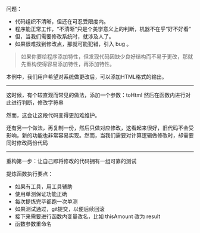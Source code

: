 问题：

- 代码组织不清晰，但还在可忍受限度内。
- 程序能正常工作，“不清晰”只是个美学意义上的判断，机器不在乎“好不好看”
- 但，当我们需要修改系统时，就涉及人了。
- 如果很难找到修改点，那就可能犯错，引入 bug 。

> 如果你要给程序添加特性，但发现代码因缺少良好结构而不易于更改，那就先重构使得容易添加特性，再添加特性。

本例中，我们用户希望对系统做更改后，可以添加HTML格式的输出。

-----

这时候，有个较直观而常见的做法，添加一个参数：toHtml 然后在函数内进行对此进行判断，修改字符串

然而，这会让这段代码变得更加难维护。

还有另一个做法，再复制一份，然后只做对应修改，这看起来很好，旧代码不会受影响，新的功能也非常容易实现。然而，当我们需要对计算逻辑做修改时，却需要同时修改两份代码

-----

重构第一步：让自己即将修改的代码拥有一组可靠的测试

提炼函数执行要点：
- 如果有工具，用工具辅助
- 使用单测保证功能正确
- 每次提炼完毕都跑一次单测
- 如果测试通过，git提交，以便后续回滚
- 接下来需要进行函数内变量改名，比如 thisAmount 改为 result
- 函数参数重命名